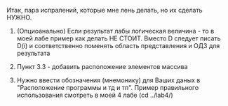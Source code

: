 Итак, пара испралений, которые мне лень делать, но их сделать НУЖНО.
1) (Опциоанально) Если результат лабы логическая величина - то в моей лабе пример как делать НЕ СТОИТ. Вместо D следует писать D(i) 
и соответственно поменять область представления и ОДЗ для результата

2) Пункт 3.3 - добавить расположение элементов массива

3) Нужно ввести обозначения (мнемонику) для Ваших даных в "Расположение программы и тд и тп". Пример правильного использования смотреть
в моей 4 лабе (cd ../lab4/)
